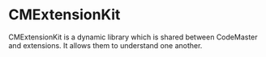 # CMExtensionKit
CMExtensionKit is a dynamic library which is shared between CodeMaster and extensions. It allows them to understand one another.

